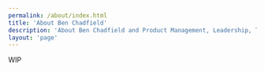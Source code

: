 ```yaml
---
permalink: /about/index.html
title: 'About Ben Chadfield'
description: 'About Ben Chadfield and Product Management, Leadership, Technology, and Life.'
layout: 'page'
---
```


WIP